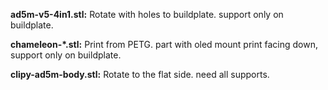 **ad5m-v5-4in1.stl:**
Rotate with holes to buildplate. support only on buildplate.



**chameleon-*.stl:**
Print from PETG. part with oled mount print facing down, support only on buildplate.



**clipy-ad5m-body.stl:**
Rotate to the flat side. need all supports.
